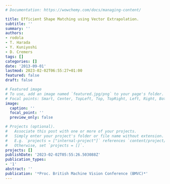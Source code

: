 ```yaml
---
# Documentation: https://wowchemy.com/docs/managing-content/

title: Efficient Shape Matching using Vector Extrapolation.
subtitle: ''
summary: ''
authors:
- rodola
- T. Harada
- Y. Kuniyoshi
- D. Cremers
tags: []
categories: []
date: '2013-09-01'
lastmod: 2023-02-02T06:55:27+01:00
featured: false
draft: false

# Featured image
# To use, add an image named `featured.jpg/png` to your page's folder.
# Focal points: Smart, Center, TopLeft, Top, TopRight, Left, Right, BottomLeft, Bottom, BottomRight.
image:
  caption: ''
  focal_point: ''
  preview_only: false

# Projects (optional).
#   Associate this post with one or more of your projects.
#   Simply enter your project's folder or file name without extension.
#   E.g. `projects = ["internal-project"]` references `content/project/deep-learning/index.md`.
#   Otherwise, set `projects = []`.
projects: []
publishDate: '2023-02-02T05:55:26.503088Z'
publication_types:
- '1'
abstract: ''
publication: '*Proc. British Machine Vision Conference (BMVC)*'
---
```

